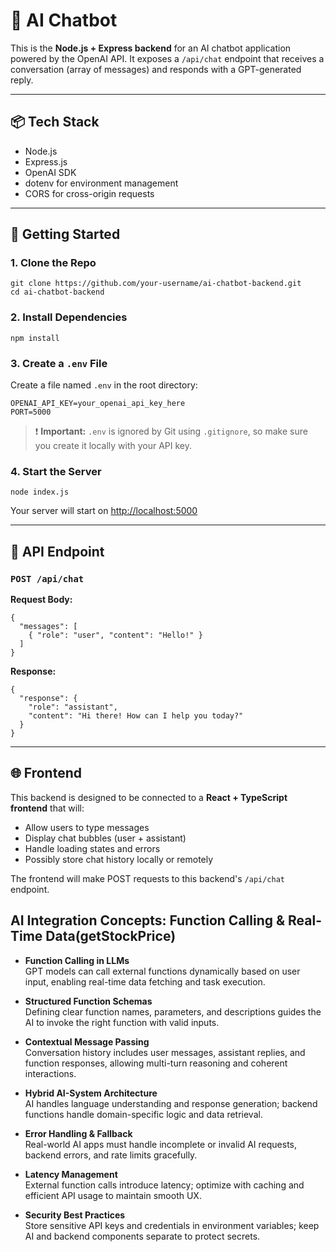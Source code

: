 # 🧠 AI Chatbot

This is the **Node.js + Express backend** for an AI chatbot application powered by the OpenAI API. It exposes a `/api/chat` endpoint that receives a conversation (array of messages) and responds with a GPT-generated reply.

---

## 📦 Tech Stack

- Node.js
- Express.js
- OpenAI SDK
- dotenv for environment management
- CORS for cross-origin requests

---

## 🚀 Getting Started

### 1. Clone the Repo

```
git clone https://github.com/your-username/ai-chatbot-backend.git
cd ai-chatbot-backend
```

### 2. Install Dependencies

```
npm install
```

### 3. Create a `.env` File

Create a file named `.env` in the root directory:

```
OPENAI_API_KEY=your_openai_api_key_here
PORT=5000
```

> ❗ **Important:** `.env` is ignored by Git using `.gitignore`, so make sure you create it locally with your API key.

### 4. Start the Server

```
node index.js
```

Your server will start on [http://localhost:5000](http://localhost:5000)

---

## 📡 API Endpoint

### `POST /api/chat`

**Request Body:**
```
{
  "messages": [
    { "role": "user", "content": "Hello!" }
  ]
}
```

**Response:**
```
{
  "response": {
    "role": "assistant",
    "content": "Hi there! How can I help you today?"
  }
}
```

---

## 🌐 Frontend

This backend is designed to be connected to a **React + TypeScript frontend** that will:

- Allow users to type messages
- Display chat bubbles (user + assistant)
- Handle loading states and errors
- Possibly store chat history locally or remotely

The frontend will make POST requests to this backend's `/api/chat` endpoint.

## AI Integration Concepts: Function Calling & Real-Time Data(getStockPrice)

- **Function Calling in LLMs**  
  GPT models can call external functions dynamically based on user input, enabling real-time data fetching and task execution.

- **Structured Function Schemas**  
  Defining clear function names, parameters, and descriptions guides the AI to invoke the right function with valid inputs.

- **Contextual Message Passing**  
  Conversation history includes user messages, assistant replies, and function responses, allowing multi-turn reasoning and coherent interactions.

- **Hybrid AI-System Architecture**  
  AI handles language understanding and response generation; backend functions handle domain-specific logic and data retrieval.

- **Error Handling & Fallback**  
  Real-world AI apps must handle incomplete or invalid AI requests, backend errors, and rate limits gracefully.

- **Latency Management**  
  External function calls introduce latency; optimize with caching and efficient API usage to maintain smooth UX.

- **Security Best Practices**  
  Store sensitive API keys and credentials in environment variables; keep AI and backend components separate to protect secrets.


